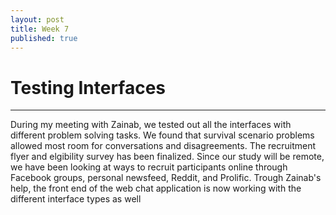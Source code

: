 ```yaml
---
layout: post
title: Week 7
published: true
---
```


# Testing Interfaces
***
During my meeting with Zainab, we tested out all the interfaces with different problem solving tasks. We found that survival scenario problems allowed most room for conversations and disagreements. The recruitment flyer and elgibility survey has been finalized. Since our study will be remote, we have been looking at ways to recruit participants online through Facebook groups, personal newsfeed, Reddit, and Prolific. Trough Zainab's help, the front end of the web chat application is now working with the different interface types as well


